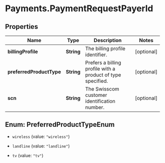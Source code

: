 # Payments.PaymentRequestPayerId

## Properties
Name | Type | Description | Notes
------------ | ------------- | ------------- | -------------
**billingProfile** | **String** | The billing profile identifier. | [optional] 
**preferredProductType** | **String** | Prefers a billing profile with a product of type specified. | [optional] 
**scn** | **String** | The Swisscom customer identification number. | [optional] 


<a name="PreferredProductTypeEnum"></a>
## Enum: PreferredProductTypeEnum


* `wireless` (value: `"wireless"`)

* `landline` (value: `"landline"`)

* `tv` (value: `"tv"`)




